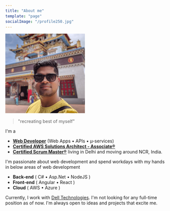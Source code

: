 ```yaml
---
title: "About me"
template: "page"
socialImage: "/profile250.jpg"
---
```


![Profile](./profile250.png)

>  "recreating best of myself" 

I'm a 
- [**Web Developer**](https://dotnet.microsoft.com/apps/aspnet) (Web Apps • APIs • µ-services)
- [**Certified AWS Solutions Architect - Associate®**](https://www.credly.com/badges/8987c8e4-cd70-48f2-9017-9af4188c841d)
- [**Certified Scrum Master®**](https://bcert.me/bc/html/show-badge.html?b=zliglrhu)
living in Delhi and moving around NCR, India.

I'm passionate about web development and spend workdays with my hands in below areas of web development

- **Back-end** ( C# • Asp.Net • NodeJS )
- **Front-end** ( Angular • React )
- **Cloud** ( AWS • Azure )

Currently, I work with [Dell Technologies](dell.com). I'm not looking for any full-time position as of now. I'm always open to ideas and projects that excite me.
